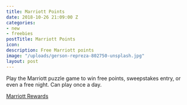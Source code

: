 ```yaml
---
title: Marriott Points
date: 2018-10-26 21:09:00 Z
categories:
- new
- freebies
postTitle: Marriott Points
icon: 
description: Free Marriott points
image: "/uploads/gerson-repreza-802750-unsplash.jpg"
layout: post
---
```


Play the Marriott puzzle game to win free points, sweepstakes entry, or even a free night. Can play once a day.

[Marriott Rewards](https://29ways.marriott.com/en-us)

